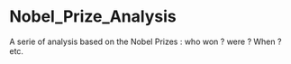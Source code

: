 # Nobel_Prize_Analysis
A serie of analysis based on the Nobel Prizes : who won ? were ? When ? etc.
